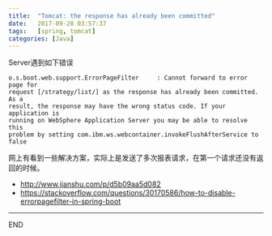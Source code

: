 ```yaml
---
title:  "Tomcat: the response has already been committed"
date:   2017-09-28 03:57:37
tags:   [spring, tomcat]
categories: [Java]
---
```


Server遇到如下错误

```
o.s.boot.web.support.ErrorPageFilter     : Cannot forward to error page for 
request [/strategy/list/] as the response has already been committed. As a 
result, the response may have the wrong status code. If your application is 
running on WebSphere Application Server you may be able to resolve this 
problem by setting com.ibm.ws.webcontainer.invokeFlushAfterService to false
```

网上有看到一些解决方案，实际上是发送了多次报表请求，在第一个请求还没有返回的时候。

- http://www.jianshu.com/p/d5b09aa5d082
- https://stackoverflow.com/questions/30170586/how-to-disable-errorpagefilter-in-spring-boot

---
END
